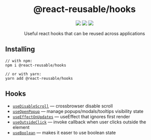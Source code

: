 <h1 align="center">@react-reusable/hooks</h1>
<p align="center">
  <img src="https://img.shields.io/github/languages/top/golubkov-p/react-reusable?style=flat-square"> <img src="https://img.shields.io/github/last-commit/golubkov-p/react-reusable?style=flat-square"> <img src="https://img.shields.io/npm/v/@react-reusable/hooks?style=flat-square">
</p>

<p align="center">Useful react hooks that can be reused across applications</p>

## Installing

```
// with npm:
npm i @react-reusable/hooks

// or with yarn:
yarn add @react-reusable/hooks
```

## Hooks

- [`useDisableScroll`](https://github.com/Golubkov-P/react-reusable/tree/main/packages/hooks/lib/useDisableScroll#readme) — crossbrowser disable scroll
- [`useOpenPopup`](https://github.com/Golubkov-P/react-reusable/tree/main/packages/hooks/lib/useOpenPopup#readme) — manage popups/modals/tooltips visibility state
- [`useEffectOnUpdates`](https://github.com/Golubkov-P/react-reusable/tree/main/packages/hooks/lib/useEffectOnUpdates#readme) — useEffect that ignores first render
- [`useOutsideClick`](https://github.com/Golubkov-P/react-reusable/tree/main/packages/hooks/lib/useOutsideClick#readme) — invoke callback when user clicks outside the element
- [`useBoolean`](https://github.com/Golubkov-P/react-reusable/tree/main/packages/hooks/lib/useBoolean#readme) — makes it easer to use boolean state
